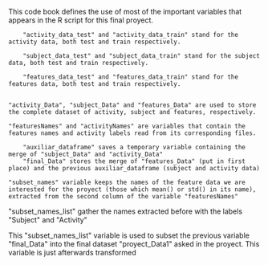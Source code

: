 This code book defines the use of most of the important variables that appears in the R script for this final proyect.


		"activity_data_test" and "activity_data_train" stand for the activity data, both test and train respectively.

		"subject_data_test" and "subject_data_train" stand for the subject data, both test and train respectively.

		"features_data_test" and "features_data_train" stand for the features data, both test and train respectively.


	"activity_Data", "subject_Data" and "features_Data" are used to store the complete dataset of activity, subject and features, respectively.

	"featuresNames" and "activityNames" are variables that contain the features names and activity labels read from its corresponding files.

		"auxiliar_dataframe" saves a temporary variable containing the merge of "subject_Data" and "activity_Data"
		"final_Data" stores the merge of "features_Data" (put in first place) and the previous auxiliar_dataframe (subject and activity data)

	"subset_names" variable keeps the names of the feature data we are interested for the proyect (those which mean() or std() in its name), extracted from the second column of the variable "featuresNames"

"subset_names_list" gather the names extracted before with the labels "Subject" and "Activity"

This "subset_names_list" variable is used to subset the previous variable "final_Data" into the final dataset "proyect_Data1" 
asked in the proyect. This variable is just afterwards transformed 
